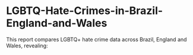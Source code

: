 # LGBTQ-Hate-Crimes-in-Brazil-England-and-Wales
This report compares LGBTQ+ hate crime data across Brazil, England and Wales, revealing:
